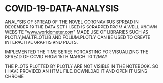 # COVID-19-DATA-ANALYSIS
ANALYSIS OF SPREAD OF THE NOVEL CORONAVIRUS SPREAD IN DECEMBER 19
THE DATA SET I USED IS SCRAPPED FROM A WELL KNOWN WEBSITE "www.worldometer.com"
MADE USE OF LIBRARIES SUCH AS PLOTLY,MALTPLOTLIB AND FOLIUM.PLOTLY CAN BE USED TO CREATE INTERACTIVE GRAPHS AND PLOTS.

IMPLEMENTED THE TIME SERIES FORCASTING FOR VISUALIZING THE SPREAD OF COVID FROM 15TH MARCH TO 12MAY

THE PLOTS PLOTTED BY PLOTLY ARE NOT VISIBLE IN THE NOTEBOOK. SO I HAVE PROVIDED AN HTML FILE. DOWNLOAD IT AND OPEN IT USING CHROME
